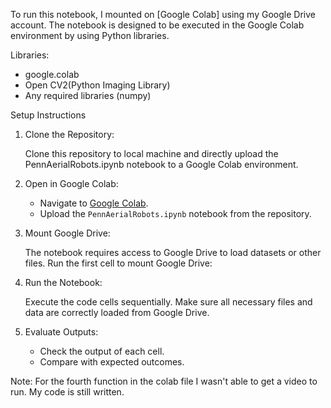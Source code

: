To run this notebook, I mounted on [Google Colab] using my Google Drive account. The notebook is designed to be executed in the Google Colab environment by using Python libraries.

Libraries:
- google.colab
- Open CV2(Python Imaging Library)
- Any required libraries (numpy)

Setup Instructions

1. Clone the Repository:

   Clone this repository to local machine and directly upload the PennAerialRobots.ipynb notebook to a Google Colab environment.

2. Open in Google Colab:

   - Navigate to [Google Colab](https://colab.research.google.com/).
   - Upload the `PennAerialRobots.ipynb` notebook from the repository.

3. Mount Google Drive:

   The notebook requires access to Google Drive to load datasets or other files. Run the first cell to mount Google Drive:

4. Run the Notebook:

   Execute the code cells sequentially. Make sure all necessary files and data are correctly loaded from  Google Drive.

5. Evaluate Outputs:

   - Check the output of each cell.
   - Compare with expected outcomes.


Note: For the fourth function in the colab file I wasn't able to get a video to run. My code is still written. 